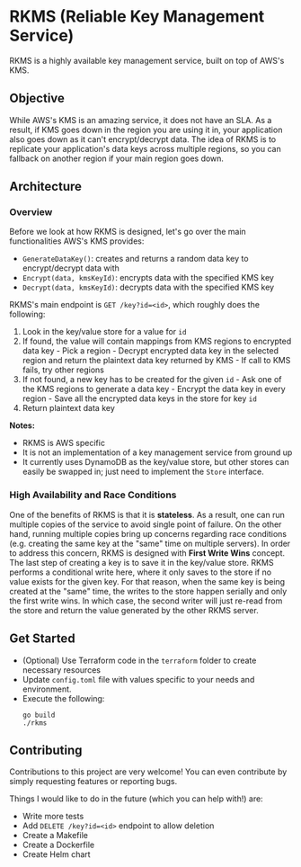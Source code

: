 # RKMS (Reliable Key Management Service)
RKMS is a highly available key management service, built on top of AWS's KMS.


## Objective
While AWS's KMS is an amazing service, it does not have an SLA. As a result, if KMS goes down in the region you are using it in, your application also goes down as it can't encrypt/decrypt data. The idea of RKMS is to replicate your application's data keys across multiple regions, so you can fallback on another region if your main region goes down.


## Architecture

### Overview
Before we look at how RKMS is designed, let's go over the main functionalities AWS's KMS provides:
- `GenerateDataKey()`: creates and returns a random data key to encrypt/decrypt data with
- `Encrypt(data, kmsKeyId)`: encrypts data with the specified KMS key
- `Decrypt(data, kmsKeyId)`: decrypts data with the specified KMS key

RKMS's main endpoint is `GET /key?id=<id>`, which roughly does the following:
  1. Look in the key/value store for a value for `id`
  2. If found, the value will contain mappings from KMS regions to encrypted data key
    - Pick a region
    - Decrypt encrypted data key in the selected region and return the plaintext data key returned by KMS
    - If call to KMS fails, try other regions
  3. If not found, a new key has to be created for the given `id`
    - Ask one of the KMS regions to generate a data key
    - Encrypt the data key in every region
    - Save all the encrypted data keys in the store for key `id`
  4. Return plaintext data key

**Notes:**
- RKMS is AWS specific
- It is not an implementation of a key management service from ground up
- It currently uses DynamoDB as the key/value store, but other stores can easily be swapped in; just need to implement the `Store` interface.

### High Availability and Race Conditions
One of the benefits of RKMS is that it is **stateless**. As a result, one can run multiple copies of the service to avoid single point of failure. On the other hand, running multiple copies bring up concerns regarding race conditions (e.g. creating the same key at the "same" time on multiple servers).
In order to address this concern, RKMS is designed with **First Write Wins** concept. The last step of creating a key is to save it in the key/value store. RKMS performs a conditional write here, where it only saves to the store if no value exists for the given key. For that reason, when the same key is being created at the "same" time, the writes to the store happen serially and only the first write wins. In which case, the second writer will just re-read from the store and return the value generated by the other RKMS server.


## Get Started
- (Optional) Use Terraform code in the `terraform` folder to create necessary resources
- Update `config.toml` file with values specific to your needs and environment. 
- Execute the following:
  ```
  go build
  ./rkms
  ```


## Contributing
Contributions to this project are very welcome! You can even contribute by simply requesting features or reporting bugs.

Things I would like to do in the future (which you can help with!) are:
- Write more tests
- Add `DELETE /key?id=<id>` endpoint to allow deletion
- Create a Makefile
- Create a Dockerfile
- Create Helm chart
